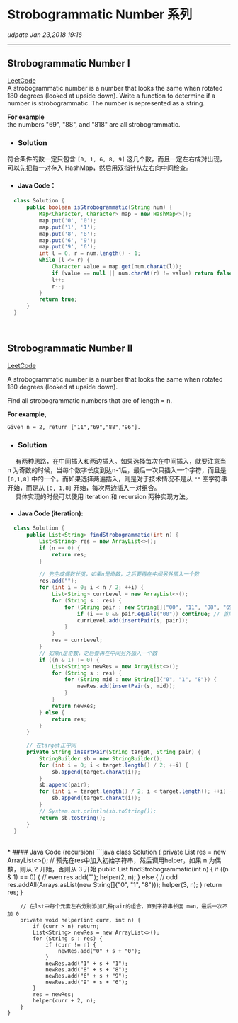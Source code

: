 # Strobogrammatic Number 系列
_udpate Jan 23,2018  19:16_

---
## Strobogrammatic Number I  
[LeetCode](https://leetcode.com/problems/strobogrammatic-number/description/)  
A strobogrammatic number is a number that looks the same when rotated 180 degrees (looked at upside down). Write a function to determine if a number is strobogrammatic. The number is represented as a string.  

**For example**   
the numbers "69", "88", and "818" are all strobogrammatic.
<br>
* ### Solution
符合条件的数一定只包含 `[0, 1, 6, 8, 9]` 这几个数，而且一定左右成对出现，可以先把每一对存入 HashMap，然后用双指针从左右向中间检查。
  * #### Java Code：
  ```java
    class Solution {
        public boolean isStrobogrammatic(String num) {
            Map<Character, Character> map = new HashMap<>();
            map.put('0', '0');
            map.put('1', '1');
            map.put('8', '8');
            map.put('6', '9');
            map.put('9', '6');
            int l = 0, r = num.length() - 1;
            while (l <= r) {
                Character value = map.get(num.charAt(l));
                if (value == null || num.charAt(r) != value) return false;
                l++;
                r--;
            }
            return true;
        }
    }
  ```
  
<br>

## Strobogrammatic Number II
[LeetCode](https://leetcode.com/problems/strobogrammatic-number-ii/description/)

A strobogrammatic number is a number that looks the same when rotated 180 degrees (looked at upside down).

Find all strobogrammatic numbers that are of length = n.

**For example,**  

    Given n = 2, return ["11","69","88","96"].
    
* ### Solution
&emsp; 有两种思路，在中间插入和两边插入。如果选择每次在中间插入，就要注意当 n 为奇数的时候，当每个数字长度到达n-1后，最后一次只插入一个字符，而且是 `[0,1,8]` 中的一个。而如果选择两遍插入，则是对于技术情况不是从 `""` 空字符串开始，而是从 `[0, 1,8]` 开始，每次两边插入一对组合。
<br>
&emsp; 具体实现的时候可以使用 iteration 和 recursion 两种实现方法。
  * #### Java Code (iteration):
  ```java
    class Solution {
        public List<String> findStrobogrammatic(int n) {
            List<String> res = new ArrayList<>();
            if (n == 0) {
                return res;
            }
            
            // 先生成偶数长度，如果n是奇数，之后要再在中间另外插入一个数
            res.add("");
            for (int i = 0; i < n / 2; ++i) {
                List<String> currLevel = new ArrayList<>();
                for (String s : res) {
                    for (String pair : new String[]{"00", "11", "88", "69", "96"}) {
                        if (i == 0 && pair.equals("00")) continue; // 首尾不能为 0
                        currLevel.add(insertPair(s, pair));
                    }
                }
                res = currLevel;
            }
            // 如果n是奇数，之后要再在中间另外插入一个数
            if ((n & 1) != 0) {
                List<String> newRes = new ArrayList<>();
                for (String s : res) {
                    for (String mid : new String[]{"0", "1", "8"}) {
                        newRes.add(insertPair(s, mid));
                    }
                }
                return newRes;
            } else {
                return res;
            }
        }
        
        // 在target正中间
        private String insertPair(String target, String pair) {
            StringBuilder sb = new StringBuilder();
            for (int i = 0; i < target.length() / 2; ++i) {
                sb.append(target.charAt(i));
            }
            sb.append(pair);
            for (int i = target.length() / 2; i < target.length(); ++i) {
                sb.append(target.charAt(i));
            }
            // System.out.println(sb.toString());
            return sb.toString();
        }
    }
  ```
  <br>
  * #### Java Code (recursion)
  ```java
    class Solution {
        private List<String> res = new ArrayList<>();
        // 预先在res中加入初始字符串，然后调用helper，如果 n 为偶数，则从 2 开始，否则从 3 开始
        public List<String> findStrobogrammatic(int n) {
            if ((n & 1) == 0) { // even
                res.add("");
                helper(2, n);
            } else { // odd
                res.addAll(Arrays.asList(new String[]{"0", "1", "8"}));
                helper(3, n);
            }
            return res;
        }
        
        // 在lst中每个元素左右分别添加几种pair的组合，直到字符串长度 m=n，最后一次不加 0
        private void helper(int curr, int n) {
            if (curr > n) return;
            List<String> newRes = new ArrayList<>();
            for (String s : res) {
                if (curr != n) {
                    newRes.add("0" + s + "0");
                }
                newRes.add("1" + s + "1");
                newRes.add("8" + s + "8");
                newRes.add("6" + s + "9");
                newRes.add("9" + s + "6");
            }
            res = newRes;
            helper(curr + 2, n);
        }
    }
  ```

















